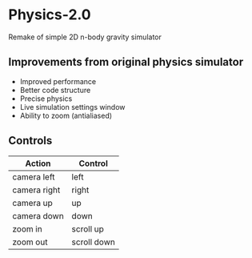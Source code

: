 # Physics-2.0

Remake of simple 2D n-body gravity simulator

## Improvements from original physics simulator
- Improved performance
- Better code structure
- Precise physics
- Live simulation settings window
- Ability to zoom (antialiased)


## Controls
Action | Control
---|---
camera left | left
camera right | right
camera up | up
camera down | down
zoom in | scroll up
zoom out | scroll down
